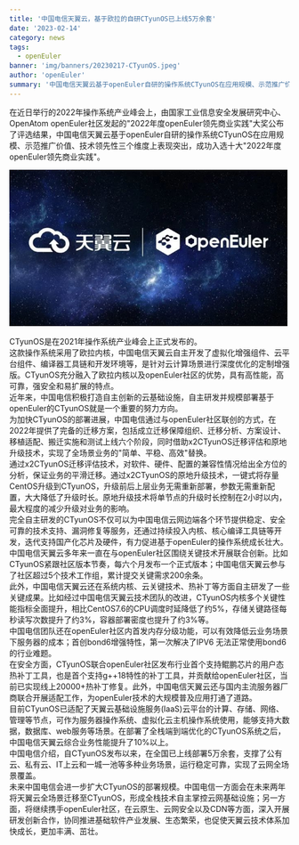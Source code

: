 ```yaml
---
title: '中国电信天翼云，基于欧拉的自研CTyunOS已上线5万余套'
date: '2023-02-14'
category: news
tags:
  - openEuler
banner: 'img/banners/20230217-CTyunOS.jpeg'
author: 'openEuler'
summary: '中国电信天翼云基于openEuler自研的操作系统CTyunOS在应用规模、示范推广价值、技术领先性三个维度上表现突出，成功入选十大"2022年度openEuler领先商业实践"'
---
```






在近日举行的2022年操作系统产业峰会上，由国家工业信息安全发展研究中心、OpenAtom
openEuler社区发起的"2022年度openEuler领先商业实践"大奖公布了评选结果，中国电信天翼云基于openEuler自研的操作系统CTyunOS在应用规模、示范推广价值、技术领先性三个维度上表现突出，成功入选十大"2022年度openEuler领先商业实践"。


<img src="./img/news/20230117-CTyunOS/media/image1.jpeg" width="500" >

CTyunOS是在2021年操作系统产业峰会上正式发布的。\
这款操作系统采用了欧拉内核，中国电信天翼云自主开发了虚拟化增强组件、云平台组件、编译器工具链和开发环境等，是针对云计算场景进行深度优化的定制增强版。CTyunOS充分融入了欧拉内核以及openEuler社区的优势，具有高性能，高可靠，强安全和易扩展的特点。\
近年来，中国电信积极打造自主创新的云基础设施，自主研发并规模部署基于openEuler的CTyunOS就是一个重要的努力方向。\
为加快CTyunOS的部署进展，中国电信通过与openEuler社区联创的方式，在2022年提供了完备的迁移方案，包括成立迁移保障组织、迁移分析、方案设计、移植适配、搬迁实施和测试上线六个阶段，同时借助x2CTyunOS迁移评估和原地升级技术，实现了全场景业务的"简单、平稳、高效"替换。\
通过x2CTyunOS迁移评估技术，对软件、硬件、配置的兼容性情况给出全方位的分析，保证业务的平滑迁移。通过x2CTyunOS的原地升级技术，一键式将存量CentOS升级到CTyunOS，升级前后上层业务无需重新部署，参数无需重新配置，大大降低了升级时长。原地升级技术将单节点的升级时长控制在2小时以内，最大程度的减少升级对业务的影响。\
完全自主研发的CTyunOS不仅可以为中国电信云网边端各个环节提供稳定、安全可靠的技术支持、漏洞修复等服务，还通过持续投入内核、核心编译工具链等开发，迭代支持国产化芯片及硬件，有力促进基于openEuler的操作系统成长壮大。\
中国电信天翼云多年来一直在与openEuler社区围绕关键技术开展联合创新。比如CTyunOS紧跟社区版本节奏，每六个月发布一个正式版本；中国电信天翼云参与了社区超过5个技术工作组，累计提交关键需求200余条。\
此外，中国电信天翼云还在系统内核、云关键技术、热补丁等方面自主研发了一些关键成果。比如经过中国电信天翼云技术团队的改进，CTyunOS内核多个关键性能指标全面提升，相比CentOS7.6的CPU调度时延降低了约5%，存储关键路径每秒读写次数提升了约3%，容器部署密度也提升了约3%等。\
中国电信团队还在openEuler社区内首发内存分级功能，可以有效降低云业务场景下服务器的成本；首创bond6增强特性，第一次解决了IPV6
无法正常使用bond6的行业难题。\
在安全方面，CTyunOS联合openEuler社区发布行业首个支持鲲鹏芯片的用户态热补丁工具，也是首个支持g++18特性的补丁工具，并贡献给openEuler社区，当前已实现线上20000+热补丁修复。此外，中国电信天翼云还与国内主流服务器厂商联合开展适配工作，为openEuler技术的大规模普及应用打通了道路。\
目前CTyunOS已适配了天翼云基础设施服务(IaaS)云平台的计算、存储、网络、管理等节点，可作为服务器操作系统、虚拟化云主机操作系统使用，能够支持大数据，数据库、web服务等场景。在部署了全栈端到端优化的CTyunOS系统之后，中国电信天翼云综合业务性能提升了10%以上。\
中国电信介绍，自CTyunOS发布以来，在全国已上线部署5万余套，支撑了公有云、私有云、IT上云和一城一池等多种业务场景，运行稳定可靠，实现了云网全场景覆盖。\
未来中国电信会进一步扩大CTyunOS的部署规模。中国电信一方面会在未来两年将天翼云全场景迁移至CTyunOS，形成全栈技术自主掌控云网基础设施；另一方面，将继续携手openEuler社区，在云原生、云网安全以及CDN等方面，深入开展研发创新合作，协同推进基础软件产业发展、生态繁荣，也促使天翼云技术体系加快成长，更加丰满、茁壮。
